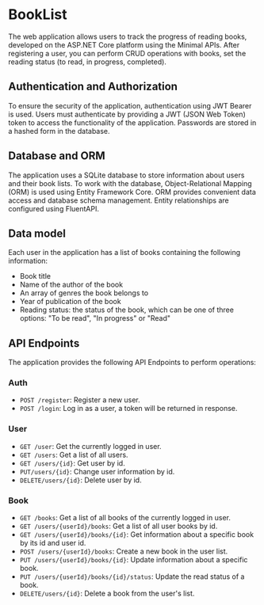 # BookList
The web application allows users to track the progress of reading books, developed on the ASP.NET Core platform using the Minimal APIs. After registering a user, you can perform CRUD operations with books, set the reading status (to read, in progress, completed).

## Authentication and Authorization

To ensure the security of the application, authentication using JWT Bearer is used. Users must authenticate by providing a JWT (JSON Web Token) token to access the functionality of the application. Passwords are stored in a hashed form in the database.

## Database and ORM

The application uses a SQLite database to store information about users and their book lists. To work with the database, Object-Relational Mapping (ORM) is used using Entity Framework Core. ORM provides convenient data access and database schema management. Entity relationships are configured using FluentAPI.

## Data model

Each user in the application has a list of books containing the following information:

- Book title
- Name of the author of the book
- An array of genres the book belongs to
- Year of publication of the book
- Reading status: the status of the book, which can be one of three options: "To be read", "In progress" or "Read"

## API Endpoints

The application provides the following API Endpoints to perform operations:

### Auth
- `POST /register`: Register a new user.
- `POST /login`: Log in as a user, a token will be returned in response.

### User
- `GET /user`: Get the currently logged in user.
- `GET /users`: Get a list of all users.
- `GET /users/{id}`: Get user by id.
- `PUT/users/{id}`: Change user information by id.
- `DELETE/users/{id}`: Delete user by id.

### Book
- `GET /books`: Get a list of all books of the currently logged in user.
- `GET /users/{userId}/books`: Get a list of all user books by id.
- `GET /users/{userId}/books/{id}`: Get information about a specific book by its id and user id.
- `POST /users/{userId}/books`: Create a new book in the user list.
- `PUT /users/{userId}/books/{id}`: Update information about a specific book.
- `PUT /users/{userId}/books/{id}/status`: Update the read status of a book.
- `DELETE/users/{id}`: Delete a book from the user's list.
